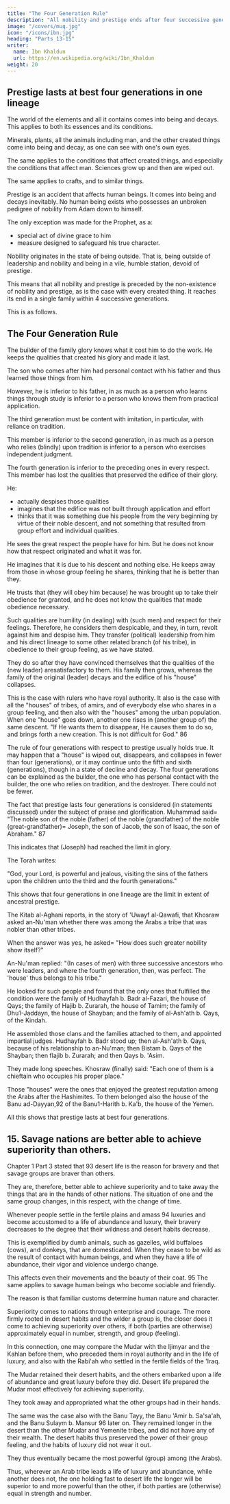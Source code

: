 ```yaml
---
title: "The Four Generation Rule"
description: "All nobility and prestige ends after four successive generations"
image: "/covers/muq.jpg"
icon: "/icons/ibn.jpg"
heading: "Parts 13-15"
writer:
  name: Ibn Khaldun
  url: https://en.wikipedia.org/wiki/Ibn_Khaldun
weight: 20
---
```



## Prestige lasts at best four generations in one lineage


The world of the elements and all it contains comes into being and decays. This applies to both its essences and its conditions. 

Minerals, plants, all the animals including man, and the other created things come into being and decay, as one can see with one's own eyes. 

The same applies to the conditions that affect created things, and especially the conditions that affect man. Sciences grow up and then are wiped out. 

The same applies to crafts, and to similar things. 

Prestige is an accident that affects human beings. It comes into being and decays inevitably. No human being exists who possesses an unbroken pedigree of nobility from Adam down to himself. 

The only exception was made for the Prophet, as a:
- special act of divine grace to him
- measure designed to safeguard his true character. 

Nobility originates in the state of being outside. That is, being outside of leadership and nobility and being in a vile, humble station, devoid of prestige. 

This means that all nobility and prestige is preceded by the non-existence of nobility and prestige, as is the case with every created thing. It reaches its end in a single family within 4 successive generations. 

This is as follows.


## The Four Generation Rule

The builder of the family glory knows what it cost him to do the work. He keeps the qualities that created his glory and made it last. 

The son who comes after him had personal contact with his father and thus learned those things from him.

However, he is inferior to his father, in as much as a person who learns things through study is inferior to a person who knows them from practical application. 

The third generation must be content with imitation, in particular, with reliance on tradition. 

This member is inferior to the second generation, in as much as a person who relies (blindly) upon tradition is inferior to a person who exercises independent judgment.

The fourth generation is inferior to the preceding ones in every respect. This member has lost the qualities that preserved the edifice of their glory.

He:
- actually despises those qualities
- imagines that the edifice was not built through application and effort
- thinks that it was something due his people from the very beginning by virtue of their noble descent, and not something that resulted from group effort and individual qualities. 

He sees the great respect the people have for him. But he does not know how that respect originated and what it was for.

He imagines that it is due to his descent and nothing else. He keeps away from those in whose group feeling he shares, thinking that he is better than they. 

He trusts that (they will obey him because) he was brought up to take their obedience for granted, and he does not know the qualities that made obedience necessary. 

Such qualities are humility (in dealing) with (such men) and respect for their feelings. Therefore, he considers them despicable, and they, in turn, revolt against him and despise him. They transfer (political) leadership from him and his direct lineage to some other related branch (of his tribe), in obedience to their group feeling, as we have stated. 

They do so after they have convinced themselves that the qualities of the (new leader) aresatisfactory to them. His family then grows, whereas the family of the original (leader) decays and the edifice of his "house" collapses.

This is the case with rulers who have royal authority. It also is the case with all the "houses" of tribes, of amirs, and of everybody else who shares in a group feeling, and then also with the "houses" among the urban population. When one
"house" goes down, another one rises in (another group of) the same descent. "If He
wants them to disappear, He causes them to do so, and brings forth a new creation.
This is not difficult for God." 86

The rule of four generations with respect to prestige usually holds true. It may happen that a "house" is wiped out, disappears, and collapses in fewer than four (generations), or it may continue unto the fifth and sixth (generations), though in a state of decline and decay. The four generations can be explained as the builder, the one who has personal contact with the builder, the one who relies on tradition, and the destroyer. There could not be fewer.

The fact that prestige lasts four generations is considered (in statements discussed) under the subject of praise and glorification. Muhammad said= "The noble son of the noble (father) of the noble (grandfather) of the noble (great-grandfather)= Joseph, the son of Jacob, the son of Isaac, the son of Abraham." 87

This indicates that (Joseph) had reached the limit in glory.

The Torah writes:

"God, your Lord, is powerful and jealous, visiting the sins of the fathers upon the children unto the third and the fourth generations." 

This shows that four generations in one lineage are the limit in extent of ancestral prestige. 

The Kitab al-Aghani reports, in the story of 'Uwayf al-Qawafi, that Khosraw asked an-Nu'man whether there was among the Arabs a tribe that was nobler than other tribes.

When the answer was yes, he asked= "How does such greater nobility show itself?" 

An-Nu'man replied: "(In cases of men) with three successive ancestors who were leaders, and where the fourth generation,
then, was perfect. The 'house' thus belongs to his tribe." 

He looked for such people and found that the only ones that fulfilled the condition were the family of Hudhayfah b. Badr al-Fazari, the house of Qays; the family of Hajib b. Zurarah, the house of Tamim; the family of Dhu1-Jaddayn, the house of Shayban; and the family of al-Ash'ath b. Qays, of the Kindah. 

He assembled those clans and the families attached to them, and appointed impartial judges. Hudhayfah b. Badr stood up; then al-Ash'ath b. Qays, because of his relationship to an-Nu'man; then Bistam b. Qays of the Shayban; then flajib b. Zurarah; and then Qays b. 'Asim. 

They made long speeches. Khosraw (finally) said: "Each one of them is a chieftain who occupies his proper place."

Those "houses" were the ones that enjoyed the greatest reputation among the Arabs after the Hashimites. To them belonged also the house of the Banu ad-Dayyan,92 of the Banu1-Harith b. Ka'b, the house of the Yemen.

All this shows that prestige lasts at best four generations. 


## 15. Savage nations are better able to achieve superiority than others.

Chapter 1 Part 3 stated that 93 desert life is the reason for bravery and that savage groups are braver than others. 

They are, therefore, better able to achieve superiority and to take away the things that are in the hands of other nations. The situation of one and the same group changes, in this respect, with the change of time. 

Whenever people settle in the fertile plains and amass 94 luxuries and become accustomed to a life of abundance and luxury, their bravery decreases to the degree that their wildness and desert habits decrease.

This is exemplified by dumb animals, such as gazelles, wild buffaloes (cows), and donkeys, that are domesticated. When they cease to be wild as the result of contact with human beings, and when they have a life of abundance, their vigor
and violence undergo change. 

This affects even their movements and the beauty of their coat. 95 The same applies to savage human beings who become sociable and friendly.

The reason is that familiar customs determine human nature and character.

Superiority comes to nations through enterprise and courage. The more firmly rooted in desert habits and the wilder a group is, the closer does it come to achieving superiority over others, if both (parties are otherwise) approximately equal in number, strength, and group (feeling). 

In this connection, one may compare the Mudar with the Ijimyar and the Kahlan before them, who preceded them in royal authority and in the life of luxury, and also with the Rabi'ah who settled in the fertile fields of the 'Iraq. 

The Mudar retained their desert habits, and the others embarked upon a life of abundance and great luxury before they did. Desert life prepared the Mudar most effectively for achieving superiority. 

They took away and appropriated what the other groups had in their hands.

The same was the case also with the Banu Tayy, the Banu 'Amir b. Sa'sa'ah, and the Banu Sulaym b. Mansur 96 later on. They remained longer in the desert than the other Mudar and Yemenite tribes, and did not have any of their wealth. The desert habits thus preserved the power of their group feeling, and the habits of luxury did not wear it out. 

They thus eventually became the most powerful (group) among (the Arabs). 

Thus, wherever an Arab tribe leads a life of luxury and abundance, while another does not, the one holding fast to desert life the longer will be superior to and more powerful than the other, if both parties are (otherwise) equal in strength and number.
